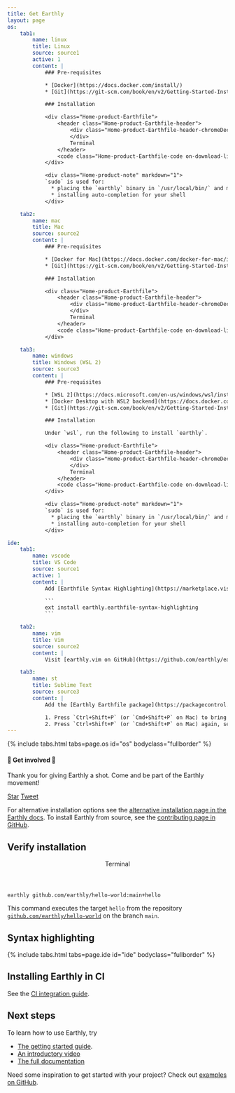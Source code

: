 ```yaml
---
title: Get Earthly
layout: page
os: 
    tab1:
        name: linux
        title: Linux
        source: source1
        active: 1
        content: |
            ### Pre-requisites

            * [Docker](https://docs.docker.com/install/)
            * [Git](https://git-scm.com/book/en/v2/Getting-Started-Installing-Git)

            ### Installation

            <div class="Home-product-Earthfile">
                <header class="Home-product-Earthfile-header">
                    <div class="Home-product-Earthfile-header-chromeDecoration">
                    </div>
                    Terminal
                </header>
                <code class="Home-product-Earthfile-code on-download-listen">sudo /bin/sh -c 'wget https://github.com/earthly/earthly/releases/latest/download/earthly-linux-amd64 -O /usr/local/bin/earthly && chmod +x /usr/local/bin/earthly && /usr/local/bin/earthly bootstrap --with-autocomplete'</code>
            </div>

            <div class="Home-product-note" markdown="1">
            `sudo` is used for:
              * placing the `earthly` binary in `/usr/local/bin/` and marking it as executable
              * installing auto-completion for your shell
            </div>

    tab2:
        name: mac
        title: Mac
        source: source2
        content: |
            ### Pre-requisites

            * [Docker for Mac](https://docs.docker.com/docker-for-mac/install/)
            * [Git](https://git-scm.com/book/en/v2/Getting-Started-Installing-Git)

            ### Installation

            <div class="Home-product-Earthfile">
                <header class="Home-product-Earthfile-header">
                    <div class="Home-product-Earthfile-header-chromeDecoration">
                    </div>
                    Terminal
                </header>
                <code class="Home-product-Earthfile-code on-download-listen">brew install earthly && sudo earthly bootstrap</code>
            </div>

    tab3:
        name: windows
        title: Windows (WSL 2)
        source: source3
        content: |
            ### Pre-requisites

            * [WSL 2](https://docs.microsoft.com/en-us/windows/wsl/install-win10)
            * [Docker Desktop with WSL2 backend](https://docs.docker.com/docker-for-windows/wsl/)
            * [Git](https://git-scm.com/book/en/v2/Getting-Started-Installing-Git)

            ### Installation

            Under `wsl`, run the following to install `earthly`.

            <div class="Home-product-Earthfile">
                <header class="Home-product-Earthfile-header">
                    <div class="Home-product-Earthfile-header-chromeDecoration">
                    </div>
                    Terminal
                </header>
                <code class="Home-product-Earthfile-code on-download-listen">sudo /bin/sh -c 'wget https://github.com/earthly/earthly/releases/latest/download/earthly-linux-amd64 -O /usr/local/bin/earthly && chmod +x /usr/local/bin/earthly && /usr/local/bin/earthly bootstrap  --with-autocomplete'</code>
            </div>

            <div class="Home-product-note" markdown="1">
            `sudo` is used for:
              * placing the `earthly` binary in `/usr/local/bin/` and marking it as executable
              * installing auto-completion for your shell
            </div>

ide: 
    tab1:
        name: vscode
        title: VS Code
        source: source1
        active: 1
        content: |
            Add [Earthfile Syntax Highlighting](https://marketplace.visualstudio.com/items?itemName=earthly.earthfile-syntax-highlighting) to VS Code.

            ```
            ext install earthly.earthfile-syntax-highlighting
            ```

    tab2:
        name: vim
        title: Vim
        source: source2
        content: |
            Visit [earthly.vim on GitHub](https://github.com/earthly/earthly.vim) for details.

    tab3:
        name: st
        title: Sublime Text
        source: source3
        content: |
            Add the [Earthly Earthfile package](https://packagecontrol.io/packages/Earthly%20Earthfile) via Package Control:

            1. Press `Ctrl+Shift+P` (or `Cmd+Shift+P` on Mac) to bring up the Command Palette, and select **Install Package control** (if you haven't already installed Package Control).
            2. Press `Ctrl+Shift+P` (or `Cmd+Shift+P` on Mac) again, select "Package Control: Install Package" and select **Earthly Earthfile** to install.
---
```


{% include tabs.html tabs=page.os id="os" bodyclass="fullborder" %}

<p>
<div class="on-download-show-wrap">
<div class="on-download-show">
<div class="on-download-show-content">
<p class="on-download-show-content-quote">
<div markdown="1">

#### 📢 Get involved 📢

Thank you for giving Earthly a shot. Come and be part of the Earthly movement!

<!-- Twitter button code -->
<script>window.twttr = (function(d, s, id) {
  var js, fjs = d.getElementsByTagName(s)[0],
    t = window.twttr || {};
  if (d.getElementById(id)) return t;
  js = d.createElement(s);
  js.id = id;
  js.src = "https://platform.twitter.com/widgets.js";
  fjs.parentNode.insertBefore(js, fjs);

  t._e = [];
  t.ready = function(f) {
    t._e.push(f);
  };

  return t;
}(document, "script", "twitter-wjs"));</script>

<!-- Social buttons -->
<p class="get-involved-social">
<a class="github-button" href="https://github.com/earthly/earthly" data-size="large" data-show-count="true" aria-label="Star earthly/earthly on GitHub">Star</a>
<a class="twitter-share-button" href="https://twitter.com/intent/tweet?text=I%27m%20trying%20out%20%F0%9F%8C%8D%20%40EarthlyTech%2C%20a%20fully%20containerized%20build%20tool%0A%0AIt%27s%20like%20Makefile%20and%20Dockerfile%20had%20a%20baby%20%F0%9F%8D%BC%0A%0AWish%20me%20luck!%0A%0A&url=https%3A%2F%2Fearthly.dev" target="_blank" data-size="large">Tweet</a>
<!-- <a class="twitter-follow-button" href="https://twitter.com/EarthlyTech" target="_blank" data-show-count="false" data-size="large">Follow @EarthlyTech</a> -->
</p>
</div>
</p>
</div>
</div>
</div>
</p>

For alternative installation options see the [alternative installation page in the Earthly docs](https://docs.earthly.dev/docs/misc/alt-installation). To install Earthly from source, see the [contributing page in GitHub](https://github.com/earthly/earthly/blob/main/CONTRIBUTING.md).

## Verify installation

<p>
    <div class="Home-product-Earthfile">
        <header class="Home-product-Earthfile-header">
            <div class="Home-product-Earthfile-header-chromeDecoration">
            </div>
            Terminal
        </header>
        <code class="Home-product-Earthfile-code">earthly github.com/earthly/hello-world:main+hello</code>
    </div>
</p>

This command executes the target `hello` from the repository [`github.com/earthly/hello-world`](https://github.com/earthly/hello-world) on the branch `main`.

## Syntax highlighting

{% include tabs.html tabs=page.ide id="ide" bodyclass="fullborder" %}

## Installing Earthly in CI

See the [CI integration guide](https://docs.earthly.dev/guides/ci-integration).

## Next steps

To learn how to use Earthly, try

* [The getting started guide](https://docs.earthly.dev/guides/basics).
* [An introductory video](https://www.youtube.com/watch?v=B7Q7S2lpshw)
* [The full documentation](https://docs.earthly.dev/)

Need some inspiration to get started with your project? Check out [examples on GitHub](https://github.com/earthly/earthly/tree/main/examples).

